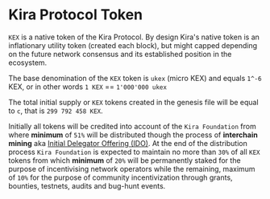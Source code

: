 
# Kira Protocol Token

`KEX` is a native token of the Kira Protocol. By design Kira's native token is an inflationary utility token (created each block), but might capped depending on the future network consensus and its established position in the ecosystem.

The base denomination of the `KEX` token is `ukex` (micro KEX) and equals `1^-6` KEX, or in other words `1 KEX` == `1'000'000 ukex`

The total initial supply or `KEX` tokens created in the genesis file will be equal to `c`, that is `299 792 458 KEX`. 

Initially all tokens will be credited into account of the `Kira Foundation` from where **minimum** of `51%` will be distributed though the process of **interchain mining** aka [Initial Delegator Offering (IDO)](https://github.com/KiraCore/Kira-Protocol-Documentation/blob/master/Kira-Protocol-Whitepaper.pdf). At the end of the distribution process `Kira Foundation` is expected to maintain no more than `30%` of all `KEX` tokens from which **minimum** of `20%` will be permanently staked for the purpose of incentivising network operators while the remaining, maximum of `10%` for the purpose of community incentivization through grants, bounties, testnets, audits and bug-hunt events.










